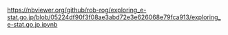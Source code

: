 https://nbviewer.org/github/rob-rog/exploring_e-stat.go.jp/blob/05224df90f3f08ae3abd72e3e626068e79fca913/exploring_e-stat.go.jp.ipynb
